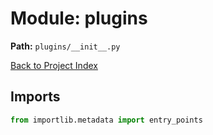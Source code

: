# Module: plugins

**Path:** `plugins/__init__.py`

[Back to Project Index](../../index.md)

## Imports
```python
from importlib.metadata import entry_points
```
